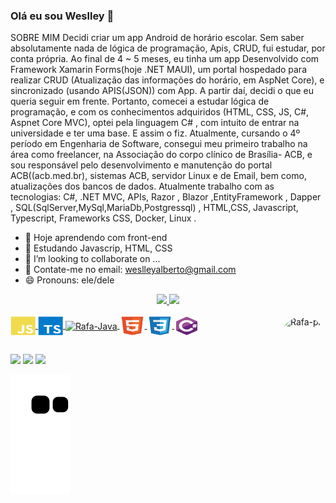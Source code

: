 ### Olá eu sou Weslley 👋

<!--
**weslleyalberto/weslleyalberto** is a ✨ _special_ ✨ repository because its `README.md` (this file) appears on your GitHub profile.

Here are some ideas to get you started:
-->
SOBRE MIM
Decidi criar um app Android de horário escolar. Sem saber absolutamente nada de lógica de programação, Apis, CRUD, fui estudar, por conta própria. Ao final de 4 ~ 5 meses, eu tinha um app Desenvolvido com Framework Xamarin Forms(hoje .NET MAUI), um portal hospedado para realizar CRUD (Atualização das informações do horário, em AspNet Core), e sincronizado (usando APIS(JSON)) com App. A partir daí, decidi o que eu queria seguir em frente. Portanto, comecei a estudar lógica de programação, e com os conhecimentos adquiridos (HTML, CSS, JS, C#, Aspnet Core MVC), optei pela linguagem C# , com intuito de entrar na universidade e ter uma base. E assim o fiz. Atualmente, cursando o 4º período em Engenharia de Software, consegui meu primeiro trabalho na área como freelancer, na Associação do corpo clínico de Brasília- ACB, e sou responsável pelo desenvolvimento e manutenção do portal ACB((acb.med.br), sistemas ACB, servidor Linux e de Email, bem como, atualizações dos bancos de dados. Atualmente trabalho com as tecnologias: C#, .NET MVC, APIs, Razor , Blazor ,EntityFramework , Dapper , SQL(SqlServer,MySql,MariaDb,Postgressql) , HTML,CSS, Javascript, Typescript, Frameworks CSS, Docker, Linux .

- 🔭 Hoje aprendendo com front-end 
- 🌱 Estudando Javascrip, HTML, CSS
- 👯 I’m looking to collaborate on ...
- 💬 Contate-me no email: weslleyalberto@gmail.com
- 😄 Pronouns: ele/dele


<div align="center">
  <a href="https://github.com/weslleyalberto">
  <img height="180em" src="https://github-readme-stats.vercel.app/api?username=weslleyalberto&show_icons=true&theme=dracula&include_all_commits=true&count_private=true"/>
  <img height="180em" src="https://github-readme-stats.vercel.app/api/top-langs/?username=weslleyalberto&layout=compact&langs_count=7&theme=dracula"/>
</div>
<div style="display: inline_block"><br>
  <img align="center" alt="Rafa-Js" height="30" width="40" src="https://raw.githubusercontent.com/devicons/devicon/master/icons/javascript/javascript-plain.svg">
  <img align="center" alt="Rafa-Ts" height="30" width="40" src="https://raw.githubusercontent.com/devicons/devicon/master/icons/typescript/typescript-plain.svg">
  <img align="center" alt="Rafa-Java" heigth="30" width="40" src="https://cdn.jsdelivr.net/gh/devicons/devicon/icons/java/java-original-wordmark.svg">
  <img align="center" alt="Rafa-HTML" height="30" width="40" src="https://raw.githubusercontent.com/devicons/devicon/master/icons/html5/html5-original.svg">
  <img align="center" alt="Rafa-CSS" height="30" width="40" src="https://raw.githubusercontent.com/devicons/devicon/master/icons/css3/css3-original.svg">
  
  <img align="center" alt="Rafa-Csharp" height="30" width="40" src="https://raw.githubusercontent.com/devicons/devicon/master/icons/csharp/csharp-original.svg">
  <img align="right" alt="Rafa-pic" height="150" style="border-radius:50px;" src="https://www.10wallpaper.com/wallpaper/1366x768/1801/Office_laptop_programming_coffee_4K_1366x768.jpg">
</div>
  
  ##
 
<div> 
<img 
 <a href="https://discord.gg/6980" target="_blank"><img src="https://img.shields.io/badge/Discord-7289DA?style=for-the-badge&logo=discord&logoColor=white" target="_blank"></a> 
  <a href = "mailto:weslleyalberto@gmail.com"><img src="https://img.shields.io/badge/-Gmail-%23333?style=for-the-badge&logo=gmail&logoColor=white" target="_blank"></a>
  <a href="https://www.linkedin.com/in/weslley-pereira-alberto-66508717a/" target="_blank"><img src="https://img.shields.io/badge/-LinkedIn-%230077B5?style=for-the-badge&logo=linkedin&logoColor=white" target="_blank"></a> 
 
  ![Snake animation](https://github.com/weslleyalberto/weslleyalberto/blob/output/github-contribution-grid-snake.svg)
 
</div>
